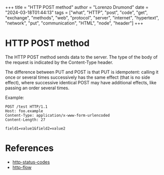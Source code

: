 +++
title = "HTTP POST method"
author = "Lorenzo Drumond"
date = "2024-03-18T01:44:13"
tags = ["what",  "HTTP",  "post",  "code",  "get",  "exchange",  "methods",  "web",  "protocol",  "server",  "internet",  "hypertext",  "network",  "put",  "communication",  "HTML",  "node",  "header"]
+++


# HTTP POST method
The HTTP POST method sends data to the server. The type of the body of the request is indicated by the Content-Type header.

The difference between PUT and POST is that PUT is idempotent: calling it once or several times successively has the same effect (that is no side effect), where successive identical POST may have additional effects, like passing an order several times.

Example:
```curl
POST /test HTTP/1.1
Host: foo.example
Content-Type: application/x-www-form-urlencoded
Content-Length: 27

field1=value1&field2=value2
```

# References
- [http-status-codes](/wiki/http-status-codes/)
- [http-flow](/wiki/http-flow/)
